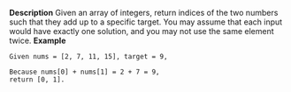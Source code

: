 **Description**
Given an array of integers, return indices of the two numbers such that they add up to a specific target.
You may assume that each input would have exactly one solution, and you may not use the same element twice.
**Example**
```
Given nums = [2, 7, 11, 15], target = 9,

Because nums[0] + nums[1] = 2 + 7 = 9,
return [0, 1].
```
